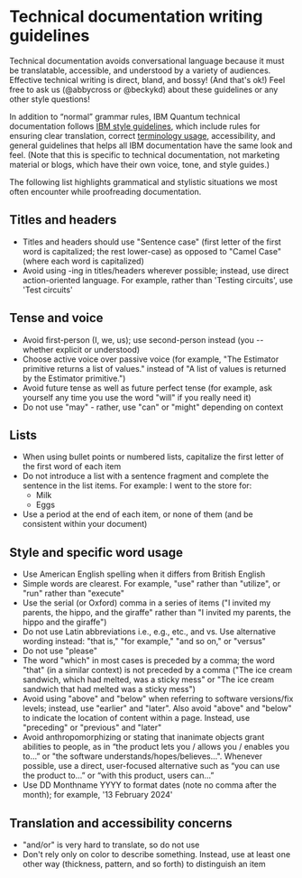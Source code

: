 # Technical documentation writing guidelines

Technical documentation avoids conversational language because it must be translatable, accessible, and understood by a variety of audiences. Effective technical writing is direct, bland, and bossy! (And that's ok!)  Feel free to ask us (@abbycross or @beckykd) about these guidelines or any other style questions!

In addition to “normal” grammar rules, IBM Quantum technical documentation follows [IBM style guidelines](https://ibmdocs-test.dcs.ibm.com/docs/en/ibm-style), which include rules for ensuring clear translation, correct [terminology usage](https://w3.terminology.g11n.ibm.com/standards/terminology/), accessibility, and general guidelines that helps all IBM documentation have the same look and feel. (Note that this is specific to technical documentation, not marketing material or blogs, which have their own voice, tone, and style guides.)

The following list highlights grammatical and stylistic situations we most often encounter while proofreading documentation.

## Titles and headers

- Titles and headers should use "Sentence case" (first letter of the first word is capitalized; the rest lower-case) as opposed to "Camel Case" (where each word is capitalized)
- Avoid using -ing in titles/headers wherever possible; instead, use direct action-oriented language. For example, rather than 'Testing circuits', use 'Test circuits'

## Tense and voice

- Avoid first-person (I, we, us); use second-person instead (you -- whether explicit or understood)
- Choose active voice over passive voice (for example, "The Estimator primitive returns a list of values." instead of "A list of values is returned by the Estimator primitive.")
- Avoid future tense as well as future perfect tense (for example, ask yourself any time you use the word "will" if you really need it)
- Do not use "may" - rather, use "can" or "might" depending on context

## Lists

- When using bullet points or numbered lists, capitalize the first letter of the first word of each item
- Do not introduce a list with a sentence fragment and complete the sentence in the list items.  For example: I went to the store for:
  - Milk
  - Eggs
- Use a period at the end of each item, or none of them (and be consistent within your document)

## Style and specific word usage

- Use American English spelling when it differs from British English
- Simple words are clearest. For example, "use" rather than "utilize", or "run" rather than "execute"
- Use the serial (or Oxford) comma in a series of items ("I invited my parents, the hippo, and the giraffe" rather than "I invited my parents, the hippo and the giraffe")
- Do not use Latin abbreviations i.e., e.g., etc., and vs. Use alternative wording instead:  "that is," "for example," "and so on," or "versus"
- Do not use "please"
- The word "which" in most cases is preceded by a comma; the word "that" (in a similar context) is not preceded by a comma ("The ice cream sandwich, which had melted, was a sticky mess" or "The ice cream sandwich that had melted was a sticky mess")
- Avoid using "above" and "below" when referring to software versions/fix levels; instead, use "earlier" and "later". Also avoid "above" and "below" to indicate the location of content within a page. Instead, use "preceding" or "previous" and "later"
- Avoid anthropomorphizing or stating that inanimate objects grant abilities to people, as in “the product lets you / allows you / enables you to…” or "the software understands/hopes/believes...". Whenever possible, use a direct, user-focused alternative such as “you can use the product to…” or “with this product, users can…”
- Use DD Monthname YYYY to format dates (note no comma after the month); for example, '13 February 2024'

## Translation and accessibility concerns

- "and/or" is very hard to translate, so do not use
- Don't rely only on color to describe something. Instead, use at least one other way (thickness, pattern, and so forth) to distinguish an item
